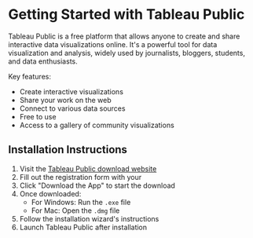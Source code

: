# Getting Started with Tableau Public

Tableau Public is a free platform that allows anyone to create and share interactive data visualizations online. It's a powerful tool for data visualization and analysis, widely used by journalists, bloggers, students, and data enthusiasts.

Key features:

- Create interactive visualizations
- Share your work on the web
- Connect to various data sources
- Free to use
- Access to a gallery of community visualizations

## Installation Instructions

1. Visit the [Tableau Public download website](https://www.tableau.com/products/public/download)
2. Fill out the registration form with your
3. Click "Download the App" to start the download
4. Once downloaded:
   - For Windows: Run the `.exe` file
   - For Mac: Open the `.dmg` file
5. Follow the installation wizard's instructions
6. Launch Tableau Public after installation
